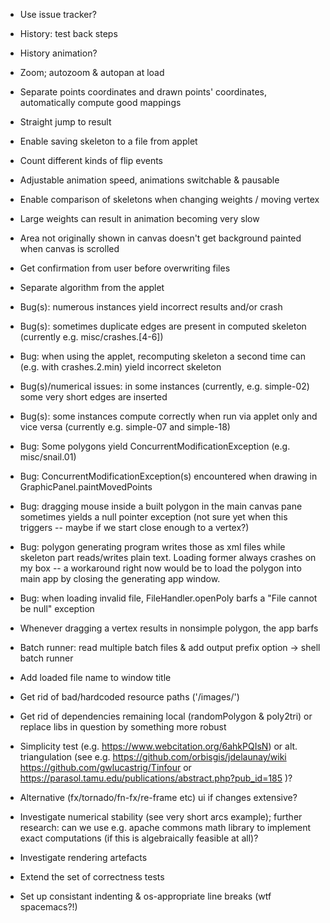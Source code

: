 * Use issue tracker?

* History: test back steps

* History animation?

* Zoom; autozoom & autopan at load

* Separate points coordinates and drawn points' coordinates, automatically compute good mappings

* Straight jump to result

* Enable saving skeleton to a file from applet

* Count different kinds of flip events

* Adjustable animation speed, animations switchable & pausable

* Enable comparison of skeletons when changing weights / moving vertex

* Large weights can result in animation becoming very slow

* Area not originally shown in canvas doesn't get background painted when canvas is scrolled

* Get confirmation from user before overwriting files

* Separate algorithm from the applet

* Bug(s): numerous instances yield incorrect results and/or crash

* Bug(s): sometimes duplicate edges are present in computed skeleton
  (currently e.g. misc/crashes.[4-6])

* Bug: when using the applet, recomputing skeleton a second time can (e.g. with
  crashes.2.min) yield incorrect skeleton

* Bug(s)/numerical issues: in some instances (currently, e.g. simple-02)
  some very short edges are inserted

* Bug(s): some instances compute correctly when run via applet only and vice versa
  (currently e.g. simple-07 and simple-18)

* Bug: Some polygons yield ConcurrentModificationException (e.g. misc/snail.01)

* Bug: ConcurrentModificationException(s) encountered when drawing in GraphicPanel.paintMovedPoints

* Bug: dragging mouse inside a built polygon in the main canvas pane sometimes
  yields a null pointer exception (not sure yet when this triggers -- maybe if
  we start close enough to a vertex?)

* Bug: polygon generating program writes those as xml files while skeleton part
  reads/writes plain text.  Loading former always crashes on my box -- a
  workaround right now would be to load the polygon into main app by closing
  the generating app window.

* Bug: when loading invalid file, FileHandler.openPoly barfs a "File cannot be null" exception

* Whenever dragging a vertex results in nonsimple polygon, the app barfs

* Batch runner: read multiple batch files & add output prefix option -> shell batch runner

* Add loaded file name to window title

* Get rid of bad/hardcoded resource paths ('/images/')

* Get rid of dependencies remaining local (randomPolygon & poly2tri)
  or replace libs in question by something more robust

* Simplicity test (e.g. https://www.webcitation.org/6ahkPQIsN) or
  alt. triangulation (see e.g.
      https://github.com/orbisgis/jdelaunay/wiki
      https://github.com/gwlucastrig/Tinfour
   or https://parasol.tamu.edu/publications/abstract.php?pub_id=185
  )?

* Alternative (fx/tornado/fn-fx/re-frame etc) ui if changes extensive?

* Investigate numerical stability (see very short arcs example); further
  research: can we use e.g. apache commons math library to implement exact
  computations (if this is algebraically feasible at all)?


* Investigate rendering artefacts

* Extend the set of correctness tests

* Set up consistant indenting & os-appropriate line breaks (wtf spacemacs?!)

